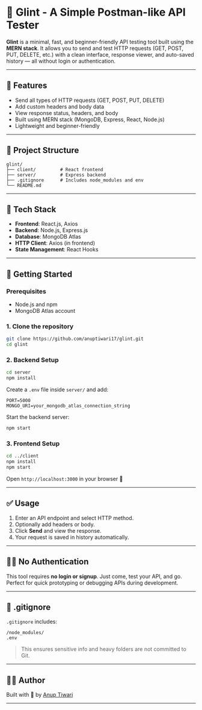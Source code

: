 # 🔦 Glint - A Simple Postman-like API Tester

**Glint** is a minimal, fast, and beginner-friendly API testing tool built using the **MERN stack**. It allows you to send and test HTTP requests (GET, POST, PUT, DELETE, etc.) with a clean interface, response viewer, and auto-saved history — all without login or authentication.

---

## 🌟 Features

- Send all types of HTTP requests (GET, POST, PUT, DELETE)
- Add custom headers and body data
- View response status, headers, and body
- Built using MERN stack (MongoDB, Express, React, Node.js)
- Lightweight and beginner-friendly

---

## 📁 Project Structure

```
glint/
├── client/         # React frontend
├── server/         # Express backend
├── .gitignore      # Includes node_modules and env
└── README.md
```

---

## 🔧 Tech Stack

- **Frontend**: React.js, Axios
- **Backend**: Node.js, Express.js
- **Database**: MongoDB Atlas
- **HTTP Client**: Axios (in frontend)
- **State Management**: React Hooks

---

## 🔧 Getting Started

### Prerequisites

- Node.js and npm
- MongoDB Atlas account

### 1. Clone the repository

```bash
git clone https://github.com/anuptiwari17/glint.git
cd glint
```

### 2. Backend Setup

```bash
cd server
npm install
```

Create a `.env` file inside `server/` and add:

```
PORT=5000
MONGO_URI=your_mongodb_atlas_connection_string
```

Start the backend server:

```bash
npm start
```

### 3. Frontend Setup

```bash
cd ../client
npm install
npm start
```

Open `http://localhost:3000` in your browser 🎉

---

## ✅ Usage

1. Enter an API endpoint and select HTTP method.
2. Optionally add headers or body.
3. Click **Send** and view the response.
4. Your request is saved in history automatically.

---

## 🙅‍♂️ No Authentication

This tool requires **no login or signup**. Just come, test your API, and go. Perfect for quick prototyping or debugging APIs during development.

---

## 📄 .gitignore

`.gitignore` includes:

```
/node_modules/
.env
```

> This ensures sensitive info and heavy folders are not committed to Git.

---

## 👨‍💻 Author

Built with 💛 by [Anup Tiwari](https://github.com/anuptiwari17)

---
